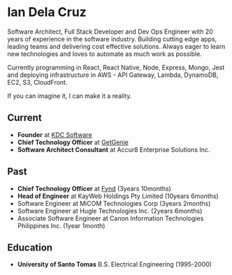 # Ian Dela Cruz

Software Architect, Full Stack Developer and Dev Ops Engineer with 20 years of experience in the software industry. Building cutting edge apps, leading teams and delivering cost effective solutions. Always eager to learn new technologies and loves to automate as much work as possible.

Currently programming in React, React Native, Node, Express, Mongo, Jest and deploying infrastructure in AWS - API Gateway, Lambda, DynamoDB, EC2, S3, CloudFront.

If you can imagine it, I can make it a reality.

## Current

- **Founder** at [KDC Software](https://www.kdcsoftware.com)
- **Chief Technology Officer** at [GetGenie](https://www.getgenie.com/)
- **Software Architect Consultant** at Accur8 Enterprise Solutions Inc.

## Past

- **Chief Technology Officer** at [Fynd](https://www.getfynd.com) (3years 10months)
- **Head of Engineer** at KayWeb Holdings Pty Limited (10years 6months)
- Software Engineer at MiCOM Technologies Corp (3years 2months)
- Software Engineer at Hugle Technologies Inc. (2years 6months)
- Associate Software Engineer at Canon Information Technologies Philippines Inc. (1year 1month)

## Education

- **University of Santo Tomas** B.S. Electrical Engineering (1995-2000)
